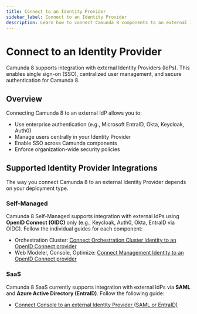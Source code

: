 ```yaml
---
title: Connect to an Identity Provider
sidebar_label: Connect to an Identity Provider
description: Learn how to connect Camunda 8 components to an external Identity Provider (IdP) for authentication and user management.
---
```


# Connect to an Identity Provider

Camunda 8 supports integration with external Identity Providers (IdPs). This enables single sign-on (SSO), centralized user management, and secure authentication for Camunda 8.

## Overview

Connecting Camunda 8 to an external IdP allows you to:

- Use enterprise authentication (e.g., Microsoft EntraID, Okta, Keycloak, Auth0)
- Manage users centrally in your Identity Provider
- Enable SSO across Camunda components
- Enforce organization-wide security policies

## Supported Identity Provider Integrations

The way you connect Camunda 8 to an external Identity Provider depends on your deployment type.

### Self-Managed

Camunda 8 Self-Managed supports integration with external IdPs using **OpenID Connect (OIDC)** only (e.g., Keycloak, Auth0, Okta, EntraID via OIDC). Follow the individual guides for each component:

- Orchestration Cluster: [Connect Orchestration Cluster Identity to an OpenID Connect provider](../../../self-managed/components/orchestration-cluster/identity/connect-external-identity-provider.md)
- Web Modeler, Console, Optimize: [Connect Management Identity to an OpenID Connect provider](../../../../self-managed/components/management-identity/configuration/connect-to-an-oidc-provider/)

### SaaS

Camunda 8 SaaS currently supports integration with external IdPs via **SAML** and **Azure Active Directory (EntraID)**. Follow the following guide:

- [Connect Console to an external Identity Provider (SAML or EntraID)](../../console/manage-organization/external-sso.md)
